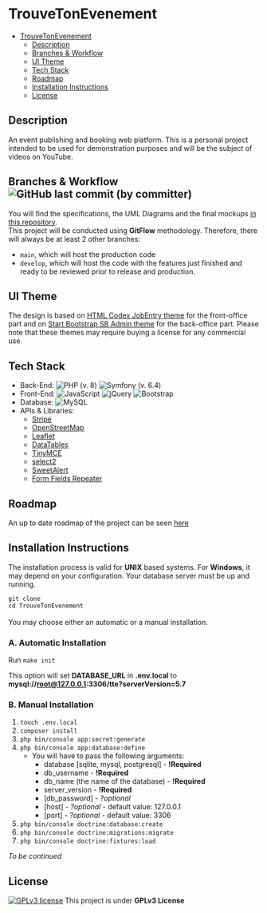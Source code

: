 # TrouveTonEvenement

- [TrouveTonEvenement](#trouvetonevenement)
  - [Description](#description)
  - [Branches \& Workflow ](#branches--workflow-)
  - [UI Theme](#ui-theme)
  - [Tech Stack](#tech-stack)
  - [Roadmap](#roadmap)
  - [Installation Instructions](#installation-instructions)
  - [License](#license)


## Description
An event publishing and booking web platform. This is a personal project intended to be used for demonstration purposes and will be the subject of videos on YouTube.

## Branches & Workflow ![GitHub last commit (by committer)](https://img.shields.io/github/last-commit/DamienVassart/TrouveTonEvenement)
You will find the specifications, the UML Diagrams and the final mockups [in this repository](https://github.com/DamienVassart/tte-preprod).\
This project will be conducted using **GitFlow** methodology. Therefore, there will always be at least 2 other branches:
- `main`, which will host the production code
- `develop`, which will host the code with the features just finished and ready to be reviewed prior to release and production.

## UI Theme
The design is based on [HTML Codex JobEntry theme](https://htmlcodex.com/job-portal-website-template/) for the front-office part and on [Start Bootstrap SB Admin theme](https://startbootstrap.com/template/sb-admin) for the back-office part. Please note that these themes may require buying a license for any commercial use.

## Tech Stack
- Back-End: ![PHP](https://img.shields.io/badge/php-%23777BB4.svg?style=for-the-badge&logo=php&logoColor=white) (v. 8) ![Symfony](https://img.shields.io/badge/symfony-%23000000.svg?style=for-the-badge&logo=symfony&logoColor=white) (v. 6.4)
- Front-End: ![JavaScript](https://img.shields.io/badge/javascript-%23323330.svg?style=for-the-badge&logo=javascript&logoColor=%23F7DF1E) ![jQuery](https://img.shields.io/badge/jquery-%230769AD.svg?style=for-the-badge&logo=jquery&logoColor=white) ![Bootstrap](https://img.shields.io/badge/bootstrap-%238511FA.svg?style=for-the-badge&logo=bootstrap&logoColor=white)
- Database: ![MySQL](https://img.shields.io/badge/mysql-%2300f.svg?style=for-the-badge&logo=mysql&logoColor=white)
- APIs & Libraries:
  - [Stripe](https://stripe.com/fr)
  - [OpenStreetMap](https://www.openstreetmap.org/)
  - [Leaflet](https://leafletjs.com/)
  - [DataTables](https://datatables.net/)
  - [TinyMCE](https://www.tiny.cloud/)
  - [select2](https://select2.org/)
  - [SweetAlert](https://sweetalert2.github.io/)
  - [Form Fields Repeater](https://www.jqueryscript.net/form/Form-Fields-Repeater.html)

## Roadmap
An up to date roadmap of the project can be seen [here](https://view.monday.com/1360435266-fc2bcf8205a4fba9938ea7d39d15d930?r=euc1)

## Installation Instructions
The installation process is valid for **UNIX** based systems. For **Windows**, it may depend on your configuration.
Your database server must be up and running.

`git clone`\
`cd TrouveTonEvenement`\
\
You may choose either an automatic or a manual installation.

### A. Automatic Installation
Run `make init`

This option will set **DATABASE_URL** in **.env.local** to **mysql://root@127.0.0.1:3306/tte?serverVersion=5.7**

### B. Manual Installation
1. `touch .env.local`
2. `composer install`
3. `php bin/console app:secret:generate`
4. `php bin/console app:database:define`
   - You will have to pass the following arguments:
     - database [sqlite, mysql, postgresql] - **!Required**
     - db_username - **!Required**
     - db_name (the name of the database) - **!Required**
     - server_version - **!Required**
     - [db_password] - *?optional*
     - [host] - *?optional* - default value:  127.0.0.1
     - [port] - *?optional* - default value: 3306
5. `php bin/console doctrine:database:create`
6. `php bin/console doctrine:migrations:migrate`
7. `php bin/console doctrine:fixtures:load`

*To be continued*

## License
[![GPLv3 license](https://img.shields.io/badge/License-GPLv3-blue.svg)](http://perso.crans.org/besson/LICENSE.html) This project is under **GPLv3 License**